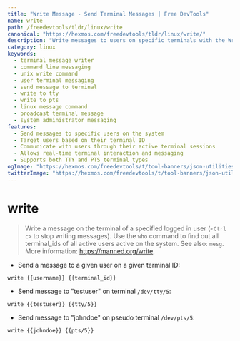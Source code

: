 ```yaml
---
title: "Write Message - Send Terminal Messages | Free DevTools"
name: write
path: /freedevtools/tldr/linux/write
canonical: "https://hexmos.com/freedevtools/tldr/linux/write/"
description: "Write messages to users on specific terminals with the Write command. Send instant alerts and communicate via command line. Free online tool, no registration required."
category: linux
keywords:
  - terminal message writer
  - command line messaging
  - unix write command
  - user terminal messaging
  - send message to terminal
  - write to tty
  - write to pts
  - linux message command
  - broadcast terminal message
  - system administrator messaging
features:
  - Send messages to specific users on the system
  - Target users based on their terminal ID
  - Communicate with users through their active terminal sessions
  - Allows real-time terminal interaction and messaging
  - Supports both TTY and PTS terminal types
ogImage: "https://hexmos.com/freedevtools/t/tool-banners/json-utilities-banner.png"
twitterImage: "https://hexmos.com/freedevtools/t/tool-banners/json-utilities-banner.png"
---
```


# write

> Write a message on the terminal of a specified logged in user (`<Ctrl c>` to stop writing messages).
> Use the `who` command to find out all terminal_ids of all active users active on the system.
> See also: `mesg`.
> More information: <https://manned.org/write>.

- Send a message to a given user on a given terminal ID:

`write {{username}} {{terminal_id}}`

- Send message to "testuser" on terminal `/dev/tty/5`:

`write {{testuser}} {{tty/5}}`

- Send message to "johndoe" on pseudo terminal `/dev/pts/5`:

`write {{johndoe}} {{pts/5}}`
